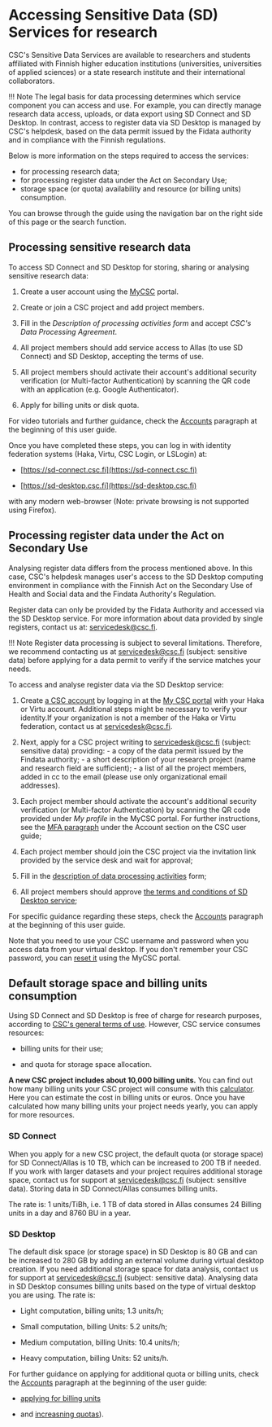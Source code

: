 # Accessing Sensitive Data (SD) Services for research
  
CSC's Sensitive Data Services are available to researchers and students affiliated with Finnish higher education institutions (universities, universities of applied sciences) or a state research institute and their international collaborators.

!!! Note
    The legal basis for data processing determines which service component you can access and use. For example, you can directly manage research data access, uploads, or data export using SD Connect and SD Desktop. In contrast, access to register data via SD Desktop is managed by CSC's helpdesk, based on the data permit issued by the Fidata authority and in compliance with the Finnish regulations. 

Below is more information on the steps required to access the services:

* for processing research data;
* for processing register data under the Act on Secondary Use;
* storage space (or quota) availability and resource (or billing units) consumption.

You can browse through the guide using the navigation bar on the right side of this page or the search function.
 
 

## Processing sensitive research data
 	 
  
To access SD Connect and SD Desktop for storing, sharing or analysing sensitive research data:

1. Create a user account using the [MyCSC](https://my.csc.fi) portal.  

2. Create or join a CSC project and add project members.

3. Fill in the _Description of processing activities form_ and accept _CSC's Data Processing Agreement_.

4. All project members should add service access to Allas (to use SD Connect) and SD Desktop, accepting the terms of use. 

5. All project members should activate their account's additional security verification (or Multi-factor Authentication) by scanning the QR code with an application (e.g. Google Authenticator).


6. Apply for billing units or disk quota.


For video tutorials and further guidance, check the [Accounts](../../accounts/index.md) paragraph at the beginning of this user guide.

Once you have completed these steps, you can log in with identity federation systems (Haka, Virtu, CSC Login, or LSLogin) at:

* [https://sd-connect.csc.fi](https://sd-connect.csc.fi) 	 
  
* [https://sd-desktop.csc.fi](https://sd-desktop.csc.fi)	 
  

with any modern web-browser (Note: private browsing is not supported using Firefox).


## Processing register data under the Act on Secondary Use

Analysing register data differs from the process mentioned above. In this case, CSC's helpdesk manages user's access to the SD Desktop computing environment in compliance with the Finnish Act on the Secondary Use of Health and Social data and the Findata Authority's Regulation.

Register data can only be provided by the Fidata Authority and accessed via the SD Desktop service. For more information about data provided by single registers, contact us at: servicedesk@csc.fi.

!!! Note
    Register data processing is subject to several limitations. Therefore, we recommend contacting us at servicedesk@csc.fi (subject: sensitive data) before applying for a data permit to verify if the service matches your needs. 

To access and analyse register data via the SD Desktop service:

 1. Create [a CSC account](../../accounts/how-to-create-new-user-account.md) by logging in at the [My CSC portal](https://my.csc.fi) with your Haka or Virtu account. Additional steps might be necessary to verify your identity.If  your organization is not a member of the Haka or Virtu federation, contact us at servicedesk@csc.fi.


2. Next, apply for a CSC project writing to servicedesk@csc.fi (subject: sensitive data) providing: - a copy of the data permit issued by the Findata authority; - a short description of your research project (name and research field are sufficient); - a list of all the project members, added in cc to the email (please use only organizational email addresses).
  
3. Each project member should activate the account's additional security verification (or Multi-factor Authentication) by scanning the QR code provided under _My profile_ in the MyCSC portal. For further instructions, see the [MFA paragraph](../../accounts/mfa.md) under the Account section on the CSC user guide;


4. Each project member should join the CSC project via the invitation link provided by the service desk and wait for approval;
  
 	
5. Fill in the [description of data processing activities](../../accounts/when-your-project-handles-personal-data.md) form;	 
  
 	 
6. All project members should approve [the terms and conditions of SD Desktop service](../../accounts/how-to-add-service-access-for-project.md#member);	 
  
 	 
For specific guidance regarding these steps, check the [Accounts](../../accounts/index.md) paragraph at the beginning of this user guide.	 
  
Note that you need to use your CSC username and password when you access data from your virtual desktop. If you don't remember your CSC password, you can [reset it](../../accounts/how-to-change-password.md) using the MyCSC portal.
  
 	 
## Default storage space and billing units consumption

Using SD Connect and SD Desktop is free of charge for research purposes, according to [CSC's general terms of use](https://research.csc.fi/free-of-charge-use-cases). However, CSC service consumes resources: 

* billing units for their use;

* and quota for storage space allocation.

**A new CSC project includes about 10,000 billing units.** You can find out how many billing units your CSC project will consume with this [calculator](https://research.csc.fi/pricing). Here you can estimate the cost in billing units or euros. Once you have calculated how many billing units your project needs yearly, you can apply for more resources.

### SD Connect

When you apply for a new CSC project, the default quota (or storage space) for SD Connect/Allas is 10 TB, which can be increased to 200 TB if needed. If you work with larger datasets and your project requires additional storage space, contact us for support at servicedesk@csc.fi (subject: sensitive data). Storing data in SD Connect/Allas consumes billing units. 

The rate is: 1 units/TiBh, i.e. 1 TB of data stored in Allas consumes 24 Billing units in a day and 8760 BU in a year.

### SD Desktop

The default disk space (or storage space) in SD Desktop is 80 GB and can be increased to 280 GB by adding an external volume during virtual desktop creation. If you need additional storage space for data analysis, contact us for support at servicedesk@csc.fi (subject: sensitive data). 
Analysing data in SD Desktop consumes billing units based on the type of virtual desktop you are using. The rate is:

* Light computation, billing units; 1.3 units/h;

* Small computation, billing Units: 5.2 units/h;

* Medium computation, billing Units: 10.4 units/h;

* Heavy computation, billing Units: 52 units/h.


For further guidance on applying for additional quota or billing units, check the [Accounts](../../accounts/index.md) paragraph at the beginning of the user guide:

* [applying for billing units](../../accounts/how-to-apply-for-billing-units.md) 

* and [increasning quotas](how-to-increase-disk-quotas.md)).


